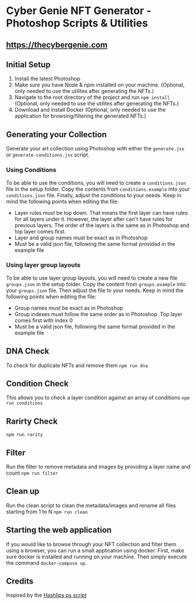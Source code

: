 # Cyber Genie NFT Generator - Photoshop Scripts & Utilities

## https://thecybergenie.com

## Initial Setup
1. Install the latest Photoshop
1. Make sure you have Node & npm installed on your machine. (Optional, only needed to use the utilites after generating the NFTs.)
2. Navigate to the root directory of the project and run `npm install` (Optional, only needed to use the utilites after generating the NFTs.)
3. Download and install Docker (Optional, only needed to use the application for browsing/filtering the generated NFTs.)

## Generating your Collection
Generate your art collection using Photoshop with either the `generate.jsx` or `generate-conditions.jsx` script.

### Using Conditions
To be able to use the conditions, you will need to create a `conditions.json` file in the setup folder. Copy the contents from `conditions.example` into your `conditions.json` file. 
Finally, adjust the conditions to your needs. Keep in mind the following points when editing the file: 
- Layer rules must be top down. That means the first layer can have rules for all layers under it. However, the layer after can't have rules for previous layers. The order of the layers is the same as in Photoshop and top layer comes first.
- Layer and group names must be exact as in Photoshop
- Must be a valid json file, following the same format provided in the example file

### Using layer group layouts
To be able to use layer group layouts, you will need to create a new file `groups.json` in the setup folder. Copy the content from `groups.example` into your `groups.json` file. Then adjust the file to your needs. Keep in mind the following points when editing the file:
- Group names must be exact as in Photoshop
- Group indexes must follow the same order as in Photoshop. Top layer comes first with index 0
- Must be a valid json file, following the same format provided in the example file

## DNA Check
To check for duplicate NFTs and remove them
`npm run dna`

## Condition Check
This allows you to check a layer condition against an array of conditions
`npm run conditions`

## Rarirty Check
`npm run rarity`

## Filter
Run the filter to remove metadata and images by providing a layer name and count
`npm run filter`

## Clean up
Run the clean script to clean the metadata/images and rename all files starting from 1 to N
`npm run clean`

## Starting the web application
If you would like to browse through your NFT collection and filter them using a browser, you can run a small application using docker. First, make sure docker is installed and running on your machine. Then simply execute the command `docker-compose up`.

## Credits
Inspired by the [Hashlips ps script](https://github.com/HashLips/hashlips_art_engine_ps_script)